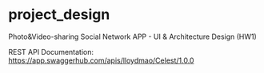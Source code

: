 # project_design
Photo&amp;Video-sharing Social Network APP -  UI &amp; Architecture Design (HW1)

REST API Documentation:
https://app.swaggerhub.com/apis/lloydmao/Celest/1.0.0
